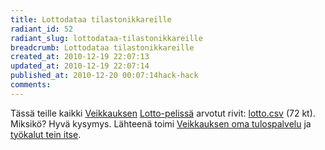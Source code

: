 ```yaml
---
title: Lottodataa tilastonikkareille
radiant_id: 52
radiant_slug: lottodataa-tilastonikkareille
breadcrumb: Lottodataa tilastonikkareille
created_at: 2010-12-19 22:07:13
updated_at: 2010-12-19 22:07:14
published_at: 2010-12-20 00:07:14hack-hack
comments:
---
```

<p>Tässä teille kaikki <a href="https://www.veikkaus.fi/">Veikkauksen</a> <a href="https://www.veikkaus.fi/fi/lotto">Lotto-pelissä</a> arvotut rivit: <a href="/pub/lotto.csv">lotto.csv</a> (72 kt).  Miksikö?  Hyvä kysymys.  Lähteenä toimi <a href="https://www.veikkaus.fi/fi/myVeikkausGameResultsSearch">Veikkauksen oma tulospalvelu</a> ja <a href="http://pastie.org/1390406">työkalut tein itse</a>.</p>